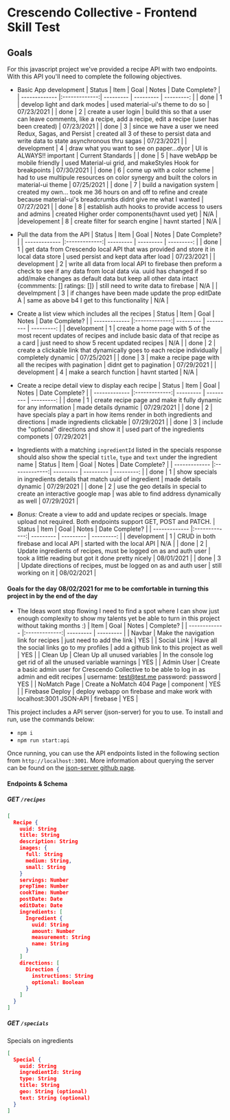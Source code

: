 # Crescendo Collective - Frontend Skill Test

## Goals

For this javascript project we've provided a recipe API with two endpoints. With this API you'll need to complete the following objectives.

- Basic App development
  | Status | Item | Goal | Notes | Date Complete? |
  | ------------- |:-------------:| --------- | --------- | ---------: |
  | done | 1 | develop light and dark modes | used material-ui's theme to do so | 07/23/2021 |
  | done | 2 | create a user login | build this so that a user can leave comments, like a recipe, add a recipe, edit a recipe (user has been created) | 07/23/2021 |
  | done | 3 | since we have a user we need Redux, Sagas, and Persist | created all 3 of these to persist data and write data to state asynchronous thru sagas | 07/23/2021 |
  | development | 4 | draw what you want to see on paper...dyor | UI is ALWAYS!! important | Current Standards |
  | done | 5 | have webApp be mobile friendly | used Material-ui grid, and makeStyles Hook for breakpoints | 07/30/2021 |
  | done | 6 | come up with a color scheme | had to use multipule resources on color synergy and built the colors in material-ui theme | 07/25/2021 |
  | done | 7 | build a navigation system | created my own... took me 36 hours on and off to refine and create because material-ui's breadcrumbs didnt give me what I wanted | 07/27/2021 |
  | done | 8 | establish auth hooks to provide access to users and admins | created Higher order components(havnt used yet) | N/A |
  |developement | 8 | create filter for search engine | havnt started | N/A |

- Pull the data from the API
  | Status | Item | Goal | Notes | Date Complete? |
  | ------------- |:-------------:| --------- | --------- | ---------: |
  | done | 1 | get data from Crescendo local API that was provided and store it in local data store | used persist and kept data after load | 07/23/2021 |
  | development | 2 | write all data from local API to firebase then preform a check to see if any data from local data via. uuid has changed if so add/make changes as default data but keep all other data intact {commments: [] ratings: []} | still need to write data to firebase | N/A |
  | develmpment | 3 | if changes have been made update the prop editDate A | same as above b4 I get to this functionality | N/A |

- Create a list view which includes all the recipes
  | Status | Item | Goal | Notes | Date Complete? |
  | ------------- |:-------------:| --------- | --------- | ---------: |
  | development | 1 | create a home page with 5 of the most recent updates of recipes and include basic data of that recipe as a card | just need to show 5 recent updated recipes | N/A |
  | done | 2 | create a clickable link that dynamically goes to each recipe individually | completely dynamic | 07/25/2021 |
  | done | 3 | make a recipe page with all the recipes with pagination | didnt get to pagination | 07/29/2021 |
  | development | 4 | make a search function | havnt started | N/A |

- Create a recipe detail view to display each recipe
  | Status | Item | Goal | Notes | Date Complete? |
  | ------------- |:-------------:| --------- | --------- | ---------: |
  | done | 1 | create recipe page and make it fully dynamic for any information | made details dynamic | 07/29/2021 |
  | done | 2 | have specials play a part in how items render in both ingredients and directions | made ingredients clickable | 07/29/2021 |
  | done | 3 | include the "optional" directions and show it | used part of the ingredients componets | 07/29/2021 |

- Ingredients with a matching `ingredientId` listed in the specials response should also show the special `title`, `type` and `text` under the ingredient name
  | Status | Item | Goal | Notes | Date Complete? |
  | ------------- |:-------------:| --------- | --------- | ---------: |
  | done | 1 | show specials in ingredients details that match uuid of ingredient | made details dynamic | 07/29/2021 |
  | done | 2 | use the geo details in special to create an interactive google map | was able to find address dynamically as well | 07/29/2021 |

- _Bonus:_ Create a view to add and update recipes or specials. Image upload not required. Both endpoints support GET, POST and PATCH.
  | Status | Item | Goal | Notes | Date Complete? |
  | ------------- |:-------------:| --------- | --------- | ---------: |
  | development | 1 | CRUD in both firebase and local API | started with the local API | N/A |
  | done | 2 | Update ingredients of recipes, must be logged on as and auth user | took a little reading but got it done pretty nicely | 08/01/2021 |
  | done | 3 | Update directions of recipes, must be logged on as and auth user | still working on it | 08/02/2021 |

#### Goals for the day 08/02/2021 for me to be comfortable in turning this project in by the end of the day

- The Ideas wont stop flowing I need to find a spot where I can show just enough complexity to show my talents yet be able to turn in this project without taking months :)
  | Item | Goal | Notes | Complete? |
  | ------------- |:-------------:| --------- | --------- |
  | Navbar | Make the navigation link for recipes | just need to add the link | YES |
  | Social Link | Have all the social links go to my profiles | add a github link to this project as well | YES |
  | Clean Up | Clean Up all unused variables | In the console log get rid of all the unused variable warnings | YES |
  | Admin User | Create a basic admin user for Crescendo Collective to be able to log in as admin and edit recipes | username: test@test.me password: password | YES |
  | NoMatch Page | Create a NoMatch 404 Page | component | YES |
  | Firebase Deploy | deploy webapp on firebase and make work with localhost:3001 JSON-API | firebase | YES |

This project includes a API server (json-server) for you to use. To install and run, use the commands below:

- `npm i`
- `npm run start:api`

Once running, you can use the API endpoints listed in the following section from `http://localhost:3001`. More information about querying the server can be found on the [json-server github page](https://github.com/typicode/json-server).

#### Endpoints & Schema

##### GET `/recipes`

```JSON
[
  Recipe {
    uuid: String
    title: String
    description: String
    images: {
      full: String
      medium: String,
      small: String
    }
    servings: Number
    prepTime: Number
    cookTime: Number
    postDate: Date
    editDate: Date
    ingredients: [
      Ingredient {
        uuid: String
        amount: Number
        measurement: String
        name: String
      }
    ]
    directions: [
      Direction {
        instructions: String
        optional: Boolean
      }
    ]
  }
]
```

##### GET `/specials`

Specials on ingredients

```json
[
  Special {
    uuid: String
    ingredientId: String
    type: String
    title: String
    geo: String (optional)
    text: String (optional)
  }
]
```
